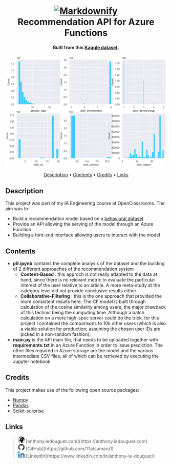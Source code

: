 <h1 align="center">
  <br>
  <a href="http://www.amitmerchant.com/electron-markdownify">
    <img src="https://azure.microsoft.com/svghandler/functions/?width=600&height=315" alt="Markdownify" width="200">
  </a>
  <br>
  Recommendation API for Azure Functions
  <br>
</h1>

<h4 align="center">
  Built from this 
  <a href="https://www.kaggle.com/gspmoreira/news-portal-user-interactions-by-globocom#clicks_sample.csv" target="_blank">Kaggle dataset</a>.
</h4>

![screenshot](https://github.com/1Tatsumaru1/azure_reco_api/blob/main/img/screenshot.png)

<p align="center">
  <a href="#description">Description</a> •
  <a href="#contents">Contents</a> •
  <a href="#credits">Credits</a> •
  <a href="#links">Links</a>
</p>

## Description

This project was part of my IA Engineering course at OpenClassrooms. 
The aim was to :<br>
* Build a recommendation model based on a <a href="https://www.kaggle.com/gspmoreira/news-portal-user-interactions-by-globocom#clicks_sample.csv" target="_blank">behavioral dataset</a>
* Provide an API allowing the serving of the model through an Azure Function
* Building a font-end interface allowing users to interact with the model

## Contents

* **p9.ipynb** contains the complete analysis of the dataset and the building of 2 different approaches of the recommendation system
  - **Content-Based** : this approch is not really adapted to the data at hand, since there is no relevant metric to evaluate the particular interest of the user relative to an article. A more meta-study at the category level did not provide conclusive results either
  - **Collaborative-Filtering** : this is the one approach that provided the more consistent results here. The CF model is built through calculation of the cosine similarity among users, the major drawback of this technic being the cumputing time. Although a batch calculation on a more high-spec server could do the trick, for this project I contained the comparisons to 10k other users (which is also a viable solution for production, assuming the chosen user IDs are picked in a non-random fashion).
* **main.py** is the API main file, that needs to be uploaded together with **requirements.txt** in an Azure Function in order to issue prediction. The other files required in Azure storage are the model and the various intermediate CSV files, all of which can be retrieved by executing the Jupyter notebook

## Credits

This project makes use of the following open source packages:

- [Numpy](https://numpy.org/)
- [Pandas](https://pandas.pydata.org/)
- [Scikit-surprise](https://pypi.org/project/scikit-surprise/)

## Links

> <img src="https://github.com/1Tatsumaru1/azure_reco_api/blob/main/img/world.png" alt="website" width="20" />
> [anthony.ledouguet.com](https://anthony.ledouguet.com)<br>
> <img src="https://github.com/1Tatsumaru1/azure_reco_api/blob/main/img/github.png" alt="github" width="20" />
> [GitHub](https://github.com/1Tatsumaru1)<br>
> <img src="https://github.com/1Tatsumaru1/azure_reco_api/blob/main/img/linkedin.png" alt="linkedin" width="20" />
> [LinkedIn](https://www.linkedin.com/in/anthony-le-douguet/)
